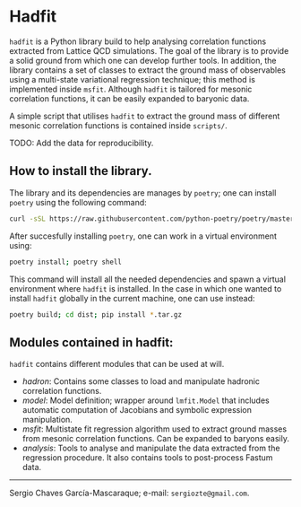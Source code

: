 # Hadfit
`hadfit` is a Python library build to help analysing correlation functions extracted from Lattice
QCD simulations. The goal of the library is to provide a solid ground from which one can develop 
further tools. In addition, the library contains a set of classes to extract the ground mass of 
observables using a multi-state variational regression technique; this method is implemented inside
`msfit`. Although `hadfit` is tailored for mesonic correlation functions, it can be easily expanded
to baryonic data.

A simple script that utilises `hadfit` to extract the ground mass of different mesonic correlation
functions is contained inside `scripts/`. 

TODO: Add the data for reproducibility.

## How to install the library.
The library and its dependencies are manages by `poetry`; one can install `poetry` using the following
command:

```bash
curl -sSL https://raw.githubusercontent.com/python-poetry/poetry/master/install-poetry.py | python -
```

After succesfully installing `poetry`, one can work in a virtual environment using:

```bash
poetry install; poetry shell
```

This command will install all the needed dependencies and spawn a virtual environment where `hadfit` is
installed. In the case in which one wanted to install `hadfit` globally in the current machine, one can
use instead:

```bash
poetry build; cd dist; pip install *.tar.gz
```

## Modules contained in hadfit:
`hadfit` contains different modules that can be used at will.

 - *hadron*: Contains some classes to load and manipulate hadronic correlation functions.
 - *model*:  Model definition; wrapper around `lmfit.Model` that includes automatic
   computation of Jacobians and symbolic expression manipulation.
 - *msfit*:  Multistate fit regression algorithm used to extract ground masses from mesonic
   correlation functions. Can be expanded to baryons easily.
 - *analysis*: Tools to analyse and manipulate the data extracted from the regression procedure. It
   also contains tools to post-process Fastum data.

---
Sergio Chaves García-Mascaraque; e-mail: `sergiozte@gmail.com`.
